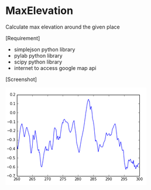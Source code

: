 # MaxElevation
Calculate max elevation around the given place

[Requirement]
- simplejson python library
- pylab python library
- scipy python library
- internet to access google map api



[Screenshot]

![alt tag](https://github.com/Ezpy/MaxElevation/blob/master/Screenshot.png)
